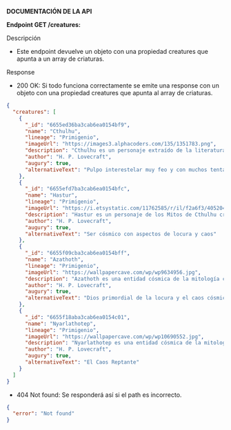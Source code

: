 **DOCUMENTACIÓN DE LA API**

**Endpoint GET /creatures:**

Descripción

- Este endpoint devuelve un objeto con una propiedad creatures que apunta a un array de criaturas.

Response

- 200 OK: Si todo funciona correctamente se emite una response con un objeto con una propiedad creatures que apunta al array de criaturas.

```json
{
  "creatures": [
    {
      "_id": "6655ed36ba3cab6ea0154bf9",
      "name": "Cthulhu",
      "lineage": "Primigenio",
      "imageUrl": "https://images3.alphacoders.com/135/1351783.png",
      "description": "Cthulhu es un personaje extraído de la literatura de H.P. Lovecraft. El autor formó, en algunos de sus relatos, una mitología del horror basada en la existencia de universos paralelos y seres provenientes de ellos —entre los que se encuentra Cthulhu— que existieron «antes del tiempo», y cuyo contacto con los humanos tiene terribles consecuencias.",
      "author": "H. P. Lovecraft",
      "augury": true,
      "alternativeText": "Pulpo interestelar muy feo y con muchos tentáculos"
    },
    {
      "_id": "6655efd7ba3cab6ea0154bfc",
      "name": "Hastur",
      "lineage": "Primigenio",
      "imageUrl": "https://i.etsystatic.com/11762585/r/il/f2a6f3/4052040586/il_fullxfull.4052040586_hhbx.jpg",
      "description": "Hastur es un personaje de los Mitos de Cthulhu creado por H.P. Lovecraft y otros autores. Es conocido también como 'El Rey de Amarillo' y está asociado con la locura y el caos.",
      "author": "H. P. Lovecraft",
      "augury": true,
      "alternativeText": "Ser cósmico con aspectos de locura y caos"
    },
    {
      "_id": "6655f09cba3cab6ea0154bff",
      "name": "Azathoth",
      "lineage": "Primigenio",
      "imageUrl": "https://wallpapercave.com/wp/wp9634956.jpg",
      "description": "Azathoth es una entidad cósmica de la mitología creada por H.P. Lovecraft. Es conocido como el 'Caos Nuclear' y 'el Sultán Demonio', y es el centro del universo, de donde toda la realidad emana y a donde finalmente regresará.",
      "author": "H. P. Lovecraft",
      "augury": true,
      "alternativeText": "Dios primordial de la locura y el caos cósmico"
    },
    {
      "_id": "6655f18aba3cab6ea0154c01",
      "name": "Nyarlathotep",
      "lineage": "Primigenio",
      "imageUrl": "https://wallpapercave.com/wp/wp10690552.jpg",
      "description": "Nyarlathotep es una entidad cósmica de la mitología creada por H.P. Lovecraft, conocido por su habilidad para cambiar de forma y su tendencia a sembrar la locura.",
      "author": "H. P. Lovecraft",
      "augury": true,
      "alternativeText": "El Caos Reptante"
    }
  ]
}
```

- 404 Not found: Se responderá así si el path es incorrecto.

```json
{
  "error": "Not found"
}
```
